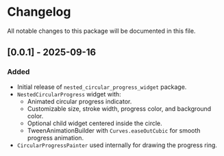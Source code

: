 # Changelog

All notable changes to this package will be documented in this file.

## [0.0.1] - 2025-09-16
### Added
- Initial release of `nested_circular_progress_widget` package.
- `NestedCircularProgress` widget with:
    - Animated circular progress indicator.
    - Customizable size, stroke width, progress color, and background color.
    - Optional child widget centered inside the circle.
    - TweenAnimationBuilder with `Curves.easeOutCubic` for smooth progress animation.
- `CircularProgressPainter` used internally for drawing the progress ring.
